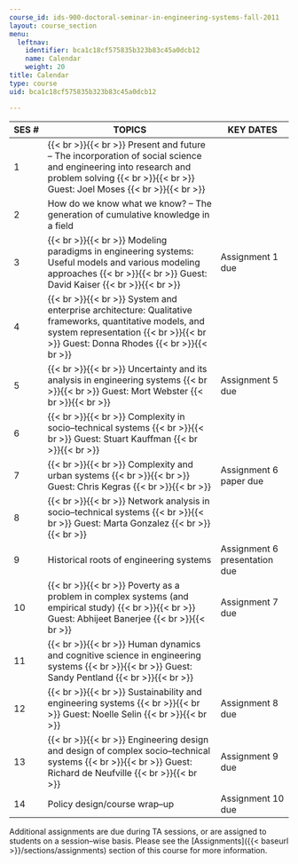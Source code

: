 ```yaml
---
course_id: ids-900-doctoral-seminar-in-engineering-systems-fall-2011
layout: course_section
menu:
  leftnav:
    identifier: bca1c18cf575835b323b83c45a0dcb12
    name: Calendar
    weight: 20
title: Calendar
type: course
uid: bca1c18cf575835b323b83c45a0dcb12

---
```


| SES # | TOPICS | KEY DATES |
| --- | --- | --- |
| 1 |  {{< br >}}{{< br >}} Present and future – The incorporation of social science and engineering into research and problem solving {{< br >}}{{< br >}} Guest: Joel Moses {{< br >}}{{< br >}}  | &nbsp; |
| 2 | How do we know what we know? – The generation of cumulative knowledge in a field | &nbsp; |
| 3 |  {{< br >}}{{< br >}} Modeling paradigms in engineering systems: Useful models and various modeling approaches {{< br >}}{{< br >}} Guest: David Kaiser {{< br >}}{{< br >}}  | Assignment 1 due |
| 4 |  {{< br >}}{{< br >}} System and enterprise architecture: Qualitative frameworks, quantitative models, and system representation {{< br >}}{{< br >}} Guest: Donna Rhodes {{< br >}}{{< br >}}  | &nbsp; |
| 5 |  {{< br >}}{{< br >}} Uncertainty and its analysis in engineering systems {{< br >}}{{< br >}} Guest: Mort Webster {{< br >}}{{< br >}}  | Assignment 5 due |
| 6 |  {{< br >}}{{< br >}} Complexity in socio–technical systems {{< br >}}{{< br >}} Guest: Stuart Kauffman {{< br >}}{{< br >}}  | &nbsp; |
| 7 |  {{< br >}}{{< br >}} Complexity and urban systems {{< br >}}{{< br >}} Guest: Chris Kegras {{< br >}}{{< br >}}  | Assignment 6 paper due |
| 8 |  {{< br >}}{{< br >}} Network analysis in socio–technical systems {{< br >}}{{< br >}} Guest: Marta Gonzalez {{< br >}}{{< br >}}  | &nbsp; |
| 9 | Historical roots of engineering systems | Assignment 6 presentation due |
| 10 |  {{< br >}}{{< br >}} Poverty as a problem in complex systems (and empirical study) {{< br >}}{{< br >}} Guest: Abhijeet Banerjee {{< br >}}{{< br >}}  | Assignment 7 due |
| 11 |  {{< br >}}{{< br >}} Human dynamics and cognitive science in engineering systems {{< br >}}{{< br >}} Guest: Sandy Pentland {{< br >}}{{< br >}}  | &nbsp; |
| 12 |  {{< br >}}{{< br >}} Sustainability and engineering systems {{< br >}}{{< br >}} Guest: Noelle Selin {{< br >}}{{< br >}}  | Assignment 8 due |
| 13 |  {{< br >}}{{< br >}} Engineering design and design of complex socio–technical systems {{< br >}}{{< br >}} Guest: Richard de Neufville {{< br >}}{{< br >}}  | Assignment 9 due |
| 14 | Policy design/course wrap–up | Assignment 10 due 

Additional assignments are due during TA sessions, or are assigned to students on a session–wise basis. Please see the [Assignments]({{< baseurl >}}/sections/assignments) section of this course for more information.